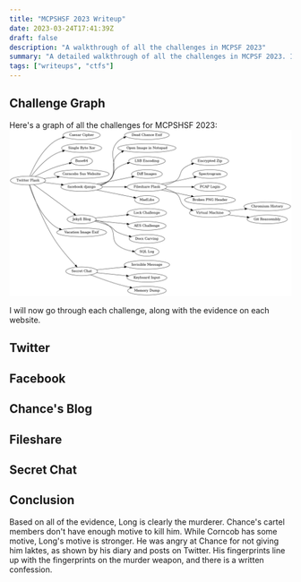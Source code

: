 ```yaml
---
title: "MCPSHSF 2023 Writeup"
date: 2023-03-24T17:41:39Z
draft: false
description: "A walkthrough of all the challenges in MCPSF 2023"
summary: "A detailed walkthrough of all the challenges in MCPSF 2023. It also includes who killed Chance..."
tags: ["writeups", "ctfs"]
---
```


## Challenge Graph

Here's a graph of all the challenges for MCPSHSF 2023:
![evidence](evidence.png)

I will now go through each challenge, along with the evidence on each website.

## Twitter

## Facebook

## Chance's Blog

## Fileshare

## Secret Chat

## Conclusion
Based on all of the evidence, Long is clearly the murderer. Chance's cartel members don't have enough motive to kill him. While Corncob has some motive, Long's motive is stronger. He was angry at Chance for not giving him laktes, as shown by his diary and posts on Twitter. His fingerprints line up with the fingerprints on the murder weapon, and there is a written confession.  


